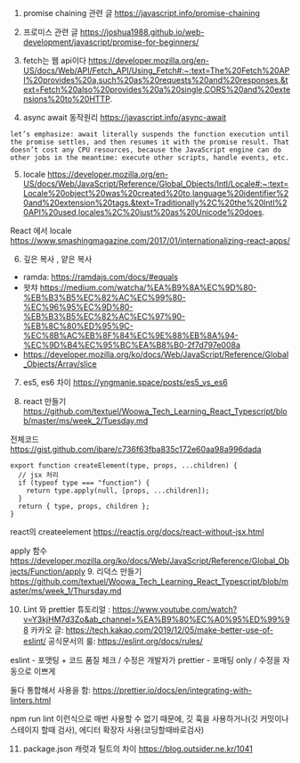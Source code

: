 1. promise chaining 관련 글
https://javascript.info/promise-chaining

2. 프로미스 관련 글 
https://joshua1988.github.io/web-development/javascript/promise-for-beginners/

3. fetch는 웹 api이다
https://developer.mozilla.org/en-US/docs/Web/API/Fetch_API/Using_Fetch#:~:text=The%20Fetch%20API%20provides%20a,such%20as%20requests%20and%20responses.&text=Fetch%20also%20provides%20a%20single,CORS%20and%20extensions%20to%20HTTP.

4. async await 동작원리
https://javascript.info/async-await

`let’s emphasize: await literally suspends the function execution until the promise settles, and then resumes it with the promise result. That doesn’t cost any CPU resources, because the JavaScript engine can do other jobs in the meantime: execute other scripts, handle events, etc.`


5. locale
https://developer.mozilla.org/en-US/docs/Web/JavaScript/Reference/Global_Objects/Intl/Locale#:~:text=Locale%20object%20was%20created%20to,language%20identifier%20and%20extension%20tags.&text=Traditionally%2C%20the%20Intl%20API%20used,locales%2C%20just%20as%20Unicode%20does.

React 에서 locale 
https://www.smashingmagazine.com/2017/01/internationalizing-react-apps/

6. 깊은 복사 , 얕은 복사
- ramda: https://ramdajs.com/docs/#equals
- 왓챠 https://medium.com/watcha/%EA%B9%8A%EC%9D%80-%EB%B3%B5%EC%82%AC%EC%99%80-%EC%96%95%EC%9D%80-%EB%B3%B5%EC%82%AC%EC%97%90-%EB%8C%80%ED%95%9C-%EC%8B%AC%EB%8F%84%EC%9E%88%EB%8A%94-%EC%9D%B4%EC%95%BC%EA%B8%B0-2f7d797e008a
- https://developer.mozilla.org/ko/docs/Web/JavaScript/Reference/Global_Objects/Array/slice

7. es5, es6 차이
https://yngmanie.space/posts/es5_vs_es6

8. react 만들기 
https://github.com/textuel/Woowa_Tech_Learning_React_Typescript/blob/master/ms/week_2/Tuesday.md

전체코드 https://gist.github.com/ibare/c736f63fba835c172e60aa98a996dada

```
export function createElement(type, props, ...children) {
  // jsx 처리
  if (typeof type === "function") {
    return type.apply(null, [props, ...children]);
  }
  return { type, props, children };
}
```

react의 createelement
https://reactjs.org/docs/react-without-jsx.html

apply 함수
https://developer.mozilla.org/ko/docs/Web/JavaScript/Reference/Global_Objects/Function/apply
9. 리덕스 만들기
https://github.com/textuel/Woowa_Tech_Learning_React_Typescript/blob/master/ms/week_1/Thursday.md


10. Lint 와 prettier
튜토리얼 : https://www.youtube.com/watch?v=Y3kjHM7d3Zo&ab_channel=%EA%B9%80%EC%A0%95%ED%99%98
카카오 글: https://tech.kakao.com/2019/12/05/make-better-use-of-eslint/
공식문서의 룰: https://eslint.org/docs/rules/

eslint - 포맷팅  + 코드 품질 체크 /  수정은 개발자가
prettier - 포매팅 only / 수정을 자동으로 이쁘게

둘다 통합해서 사용을 함: https://prettier.io/docs/en/integrating-with-linters.html

npm run lint 이런식으로 매번 사용할 수 없기 때문에, 깃 훅을 사용하거나(깃 커밋이나 스테이지 할때 검사), 에디터 확장자 사용(코딩할때바로검사)


11. package.json 캐럿과 틸트의 차이
https://blog.outsider.ne.kr/1041

